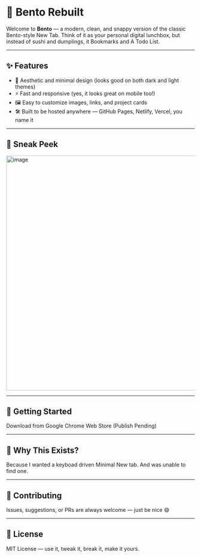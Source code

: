 
# 🍱 Bento Rebuilt

Welcome to **Bento** — a modern, clean, and snappy version of the classic Bento-style New Tab. Think of it as your personal digital lunchbox, but instead of sushi and dumplings, it Bookmarks and A Todo List.

---

## ✨ Features

* 🎨 Aesthetic and minimal design (looks good on both dark and light themes)
* ⚡ Fast and responsive (yes, it looks great on mobile too!)
* 🖼️ Easy to customize images, links, and project cards
* 🛠️ Built to be hosted anywhere — GitHub Pages, Netlify, Vercel, you name it

---

## 📸 Sneak Peek

<img width="1165" height="628" alt="image" src="https://github.com/user-attachments/assets/3ecd9b5d-20ce-4484-b536-a96db93b1a4b" />

---

## 🚀 Getting Started

Download from Google Chrome Web Store (Publish Pending)


---

## 🎉 Why This Exists?

Because I wanted a keyboad driven Minimal New tab. And was unable to find one.

---

## 🤝 Contributing

Issues, suggestions, or PRs are always welcome — just be nice 😄

---

## 📜 License

MIT License — use it, tweak it, break it, make it yours.

